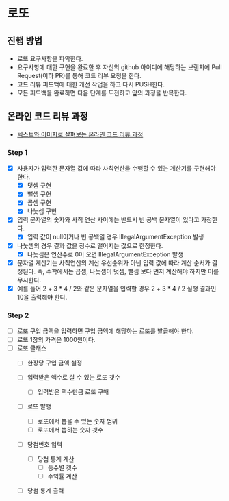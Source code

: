# 로또
## 진행 방법
* 로또 요구사항을 파악한다.
* 요구사항에 대한 구현을 완료한 후 자신의 github 아이디에 해당하는 브랜치에 Pull Request(이하 PR)를 통해 코드 리뷰 요청을 한다.
* 코드 리뷰 피드백에 대한 개선 작업을 하고 다시 PUSH한다.
* 모든 피드백을 완료하면 다음 단계를 도전하고 앞의 과정을 반복한다.

## 온라인 코드 리뷰 과정
* [텍스트와 이미지로 살펴보는 온라인 코드 리뷰 과정](https://github.com/next-step/nextstep-docs/tree/master/codereview)


### Step 1
- [x] 사용자가 입력한 문자열 값에 따라 사칙연산을 수행할 수 있는 계산기를 구현해야 한다.
  - [x] 덧셈 구현
  - [x] 뺄셈 구현
  - [x] 곱셈 구현
  - [x] 나눗셈 구현
- [x] 입력 문자열의 숫자와 사칙 연산 사이에는 반드시 빈 공백 문자열이 있다고 가정한다.
  - [x] 입력 값이 null이거나 빈 공백일 경우 IllegalArgumentException 발생
- [x] 나눗셈의 경우 결과 값을 정수로 떨어지는 값으로 한정한다.
  - [x] 나눗셈은 연산수로 0이 오면 IllegalArgumentException 발생
- [x] 문자열 계산기는 사칙연산의 계산 우선순위가 아닌 입력 값에 따라 계산 순서가 결정된다. 즉, 수학에서는 곱셈, 나눗셈이 덧셈, 뺄셈 보다 먼저 계산해야 하지만 이를 무시한다.
- [x] 예를 들어 2 + 3 * 4 / 2와 같은 문자열을 입력할 경우 2 + 3 * 4 / 2 실행 결과인 10을 출력해야 한다.

### Step 2
- [ ] 로또 구입 금액을 입력하면 구입 금액에 해당하는 로또를 발급해야 한다.
- [ ] 로또 1장의 가격은 1000원이다.
- [ ] 로또 클래스
  - [ ] 한장당 구입 금액 설정
  - [ ] 입력받은 액수로 살 수 있는 로또 갯수
    - [ ] 입력받은 액수만큼 로또 구매
  - [ ] 로또 발행
    - [ ] 로또에서 뽑을 수 있는 숫자 범위
    - [ ] 로또에서 뽑히는 숫자 갯수
  - [ ] 당첨번호 입력
    - [ ] 당첨 통계 계산
      - [ ] 등수별 갯수
      - [ ] 수익률 계산
  - [ ] 당첨 통계 출력
  
